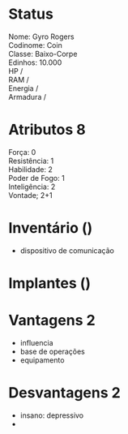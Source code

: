 # Status
Nome: Gyro Rogers  
Codinome: Coin  
Classe: Baixo-Corpe  
Edinhos: 10.000  
HP /   
RAM /   
Energia /   
Armadura /   

# Atributos 8
Força: 0  
Resistência: 1  
Habilidade: 2  
Poder de Fogo: 1   
Inteligência: 2  
Vontade; 2+1   

# Inventário ()
- dispositivo de comunicação

# Implantes ()

# Vantagens 2 
- influencia
- base de operações
- equipamento
# Desvantagens 2
- insano: depressivo
- 